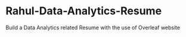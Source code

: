 # Rahul-Data-Analytics-Resume
Build a Data Analytics  related Resume with the use of Overleaf website
